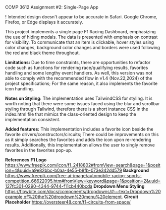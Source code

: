 COMP 3612 Assignment #2: Single-Page App

! Intended design doesn't appear to be accurate in Safari. Google Chrome, Firefox, or Edge displays it accurately.

This project implements a single page F1 Racing Dashboard, emphasizing the use of hiding modals. The data is presented with emphasis on contrast for visibility. To communicate that an item is clickable, hover styles using color changes, background color changes and borders were used following the red and black theme throughout.

**Limitations:** 
Due to time constraints, there are opportunities to refactor code such as functions for rendering race/qualifying results, favorites handling and some lengthy event handlers. As well, this version was not able to comply with the recommended flow in v1.4 (Nov.22,2024) of the project specifications; For the same reason, it also implements the favorite icon handling.

**Notes on Styling:** 
The implementation uses TailwindCSS for styling. It is worth noting that there were some issues faced using the blur and scrollbar styling through Tailwind, therefore there is a short instance CSS in the index.html file that mimics the class-oriented design to keep the implementation consistent.

**Added features:** This implementation includes a favorite icon beside the favorite drivers/constructors/circuits; There could be improvements on this as it simply searches the favorites and adds the icon upon re-rendering results. Additionally, this implementation allows the user to singly remove favorites in the favorites pop-up.

**References**
**F1 Logo**
https://www.freepik.com/icon/f1_2418802#fromView=search&page=1&position=4&uuid=a9e82bbc-b0aa-4e55-b8fb-073e342dd579
**Background**
https://www.freepik.com/free-ai-image/automobile-racing-sports-competition_66622095.htm#fromView=keyword&page=1&position=2&uuid=127fc301-0290-4344-9744-f11cb440bcda
**Dropdown Menu Styling**
https://flowbite.com/docs/components/dropdowns/#:~:text=Dropdown%20example,of%20the%20dropdown%20menu%20element.
**Circuit Placeholder**
https://oversteer48.com/f1-circuits-from-space/

